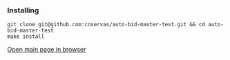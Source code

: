 ### Installing
```
git clone git@github.com:coservas/auto-bid-master-test.git && cd auto-bid-master-test
make install
```

[Open main page in browser](http://localhost:8080/)